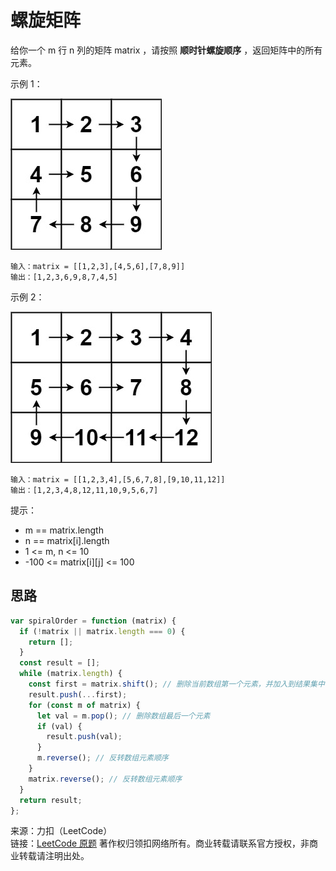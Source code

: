 # 螺旋矩阵

给你一个 m 行 n 列的矩阵 matrix ，请按照 **顺时针螺旋顺序** ，返回矩阵中的所有元素。

示例 1：

![图例](./spiral1.jpg)

```text
输入：matrix = [[1,2,3],[4,5,6],[7,8,9]]
输出：[1,2,3,6,9,8,7,4,5]
```

示例 2：

![图例](./spiral.jpg)

```text
输入：matrix = [[1,2,3,4],[5,6,7,8],[9,10,11,12]]
输出：[1,2,3,4,8,12,11,10,9,5,6,7]
```

提示：

- m == matrix.length
- n == matrix[i].length
- 1 <= m, n <= 10
- -100 <= matrix[i][j] <= 100

## 思路

```js
var spiralOrder = function (matrix) {
  if (!matrix || matrix.length === 0) {
    return [];
  }
  const result = [];
  while (matrix.length) {
    const first = matrix.shift(); // 删除当前数组第一个元素，并加入到结果集中
    result.push(...first);
    for (const m of matrix) {
      let val = m.pop(); // 删除数组最后一个元素
      if (val) {
        result.push(val);
      }
      m.reverse(); // 反转数组元素顺序
    }
    matrix.reverse(); // 反转数组元素顺序
  }
  return result;
};
```

来源：力扣（LeetCode）  
链接：[LeetCode 原题](https://leetcode-cn.com/problems/spiral-matrix)
著作权归领扣网络所有。商业转载请联系官方授权，非商业转载请注明出处。
